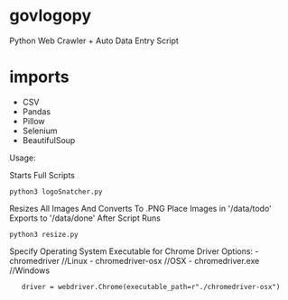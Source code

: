 # govlogopy
Python Web Crawler + Auto Data Entry Script

# imports
- CSV
- Pandas
- Pillow
- Selenium
- BeautifulSoup

Usage:

Starts Full Scripts
```
python3 logoSnatcher.py
```

Resizes All Images And Converts To .PNG
Place Images in '/data/todo' Exports to '/data/done' After Script Runs
```
python3 resize.py
```

Specify Operating System Executable for Chrome Driver
Options:
    - chromedriver              //Linux
    - chromedriver-osx          //OSX
    - chromedriver.exe          //Windows

```
   driver = webdriver.Chrome(executable_path=r"./chromedriver-osx")
```
